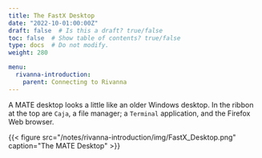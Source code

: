 ```yaml
---
title: The FastX Desktop
date: "2022-10-01:00:00Z"
draft: false  # Is this a draft? true/false
toc: false  # Show table of contents? true/false
type: docs  # Do not modify.
weight: 280

menu:
  rivanna-introduction:
    parent: Connecting to Rivanna
---
```


A MATE desktop looks a little like an older Windows desktop. In the ribbon at the top are `Caja`, a file manager; a `Terminal` application, and the Firefox Web browser.   

{{< figure src="/notes/rivanna-introduction/img/FastX_Desktop.png" caption="The MATE Desktop" >}}

